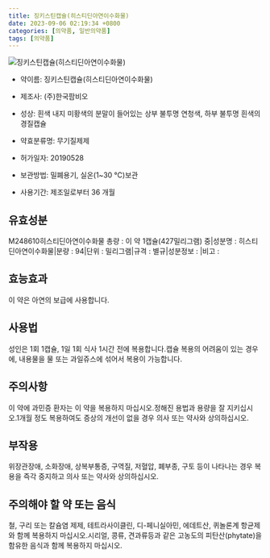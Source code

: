 ```yaml
---
title: 징키스틴캡슐(히스티딘아연이수화물)
date: 2023-09-06 02:19:34 +0800
categories: [의약품, 일반의약품]
tags: [의약품]
---
```

![징키스틴캡슐(히스티딘아연이수화물)](https://nedrug.mfds.go.kr/pbp/cmn/itemImageDownload/1NCPBl3Fi-r)

- 약이름: 징키스틴캡슐(히스티딘아연이수화물)
- 제조사: (주)한국팜비오
- 성상: 흰색 내지 미황색의 분말이 들어있는 상부 불투명 연청색, 하부 불투명 흰색의 경질캡슐

- 약효분류명: 무기질제제
- 허가일자: 20190528
- 보관방법: 밀폐용기, 실온(1~30 ℃)보관
- 사용기간: 제조일로부터 36 개월
## 유효성분
M248610히스티딘아연이수화물
총량 : 이 약 1캡슐(427밀리그램) 중|성분명 : 히스티딘아연이수화물|분량 : 94|단위 : 밀리그램|규격 : 별규|성분정보 : |비고 :
## 효능효과
이 약은 아연의 보급에 사용합니다.
## 사용법
성인은 1회 1캡슐, 1일 1회 식사 1시간 전에 복용합니다.캡슐 복용의 어려움이 있는 경우에, 내용물을 물 또는 과일쥬스에 섞어서 복용이 가능합니다.
## 주의사항
이 약에 과민증 환자는 이 약을 복용하지 마십시오.정해진 용법과 용량을 잘 지키십시오.1개월 정도 복용하여도 증상의 개선이 없을 경우 의사 또는 약사와 상의하십시오.
## 부작용
위장관장애, 소화장애, 상복부통증, 구역질, 저혈압, 폐부종, 구토 등이 나타나는 경우 복용을 즉각 중지하고 의사 또는 약사와 상의하십시오.
## 주의해야 할 약 또는 음식
철, 구리 또는 칼슘염 제제, 테트라사이클린, 디-페니실아민, 에데트산, 퀴놀론계 항균제와 함께 복용하지 마십시오.시리얼, 콩류, 견과류등과 같은 고농도의 피탄산(phytate)을 함유한 음식과 함께 복용하지 마십시오.
